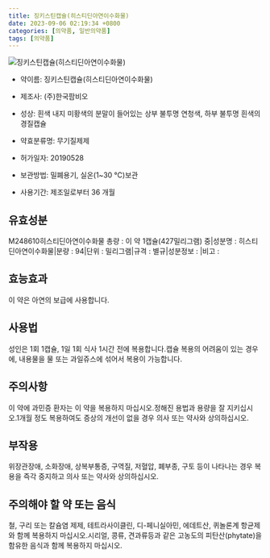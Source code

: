 ```yaml
---
title: 징키스틴캡슐(히스티딘아연이수화물)
date: 2023-09-06 02:19:34 +0800
categories: [의약품, 일반의약품]
tags: [의약품]
---
```

![징키스틴캡슐(히스티딘아연이수화물)](https://nedrug.mfds.go.kr/pbp/cmn/itemImageDownload/1NCPBl3Fi-r)

- 약이름: 징키스틴캡슐(히스티딘아연이수화물)
- 제조사: (주)한국팜비오
- 성상: 흰색 내지 미황색의 분말이 들어있는 상부 불투명 연청색, 하부 불투명 흰색의 경질캡슐

- 약효분류명: 무기질제제
- 허가일자: 20190528
- 보관방법: 밀폐용기, 실온(1~30 ℃)보관
- 사용기간: 제조일로부터 36 개월
## 유효성분
M248610히스티딘아연이수화물
총량 : 이 약 1캡슐(427밀리그램) 중|성분명 : 히스티딘아연이수화물|분량 : 94|단위 : 밀리그램|규격 : 별규|성분정보 : |비고 :
## 효능효과
이 약은 아연의 보급에 사용합니다.
## 사용법
성인은 1회 1캡슐, 1일 1회 식사 1시간 전에 복용합니다.캡슐 복용의 어려움이 있는 경우에, 내용물을 물 또는 과일쥬스에 섞어서 복용이 가능합니다.
## 주의사항
이 약에 과민증 환자는 이 약을 복용하지 마십시오.정해진 용법과 용량을 잘 지키십시오.1개월 정도 복용하여도 증상의 개선이 없을 경우 의사 또는 약사와 상의하십시오.
## 부작용
위장관장애, 소화장애, 상복부통증, 구역질, 저혈압, 폐부종, 구토 등이 나타나는 경우 복용을 즉각 중지하고 의사 또는 약사와 상의하십시오.
## 주의해야 할 약 또는 음식
철, 구리 또는 칼슘염 제제, 테트라사이클린, 디-페니실아민, 에데트산, 퀴놀론계 항균제와 함께 복용하지 마십시오.시리얼, 콩류, 견과류등과 같은 고농도의 피탄산(phytate)을 함유한 음식과 함께 복용하지 마십시오.
